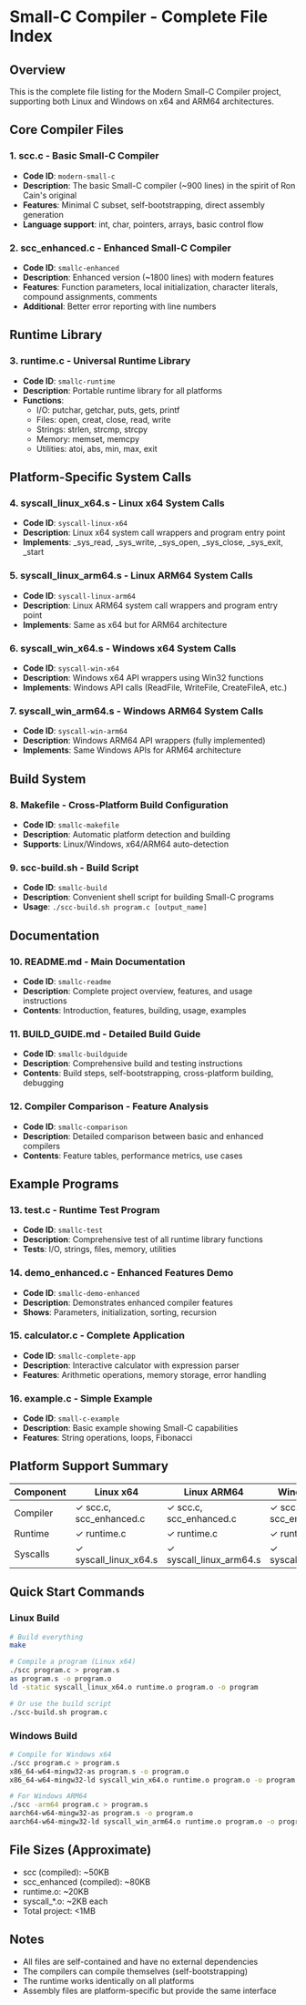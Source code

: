 # Small-C Compiler - Complete File Index

## Overview
This is the complete file listing for the Modern Small-C Compiler project, supporting both Linux and Windows on x64 and ARM64 architectures.

## Core Compiler Files

### 1. **scc.c** - Basic Small-C Compiler
- **Code ID**: `modern-small-c`
- **Description**: The basic Small-C compiler (~900 lines) in the spirit of Ron Cain's original
- **Features**: Minimal C subset, self-bootstrapping, direct assembly generation
- **Language support**: int, char, pointers, arrays, basic control flow

### 2. **scc_enhanced.c** - Enhanced Small-C Compiler
- **Code ID**: `smallc-enhanced`
- **Description**: Enhanced version (~1800 lines) with modern features
- **Features**: Function parameters, local initialization, character literals, compound assignments, comments
- **Additional**: Better error reporting with line numbers

## Runtime Library

### 3. **runtime.c** - Universal Runtime Library
- **Code ID**: `smallc-runtime`
- **Description**: Portable runtime library for all platforms
- **Functions**: 
  - I/O: putchar, getchar, puts, gets, printf
  - Files: open, creat, close, read, write
  - Strings: strlen, strcmp, strcpy
  - Memory: memset, memcpy
  - Utilities: atoi, abs, min, max, exit

## Platform-Specific System Calls

### 4. **syscall_linux_x64.s** - Linux x64 System Calls
- **Code ID**: `syscall-linux-x64`
- **Description**: Linux x64 system call wrappers and program entry point
- **Implements**: _sys_read, _sys_write, _sys_open, _sys_close, _sys_exit, _start

### 5. **syscall_linux_arm64.s** - Linux ARM64 System Calls
- **Code ID**: `syscall-linux-arm64`
- **Description**: Linux ARM64 system call wrappers and program entry point
- **Implements**: Same as x64 but for ARM64 architecture

### 6. **syscall_win_x64.s** - Windows x64 System Calls
- **Code ID**: `syscall-win-x64`
- **Description**: Windows x64 API wrappers using Win32 functions
- **Implements**: Windows API calls (ReadFile, WriteFile, CreateFileA, etc.)

### 7. **syscall_win_arm64.s** - Windows ARM64 System Calls
- **Code ID**: `syscall-win-arm64`
- **Description**: Windows ARM64 API wrappers (fully implemented)
- **Implements**: Same Windows APIs for ARM64 architecture

## Build System

### 8. **Makefile** - Cross-Platform Build Configuration
- **Code ID**: `smallc-makefile`
- **Description**: Automatic platform detection and building
- **Supports**: Linux/Windows, x64/ARM64 auto-detection

### 9. **scc-build.sh** - Build Script
- **Code ID**: `smallc-build`
- **Description**: Convenient shell script for building Small-C programs
- **Usage**: `./scc-build.sh program.c [output_name]`

## Documentation

### 10. **README.md** - Main Documentation
- **Code ID**: `smallc-readme`
- **Description**: Complete project overview, features, and usage instructions
- **Contents**: Introduction, features, building, usage, examples

### 11. **BUILD_GUIDE.md** - Detailed Build Guide
- **Code ID**: `smallc-buildguide`
- **Description**: Comprehensive build and testing instructions
- **Contents**: Build steps, self-bootstrapping, cross-platform building, debugging

### 12. **Compiler Comparison** - Feature Analysis
- **Code ID**: `smallc-comparison`
- **Description**: Detailed comparison between basic and enhanced compilers
- **Contents**: Feature tables, performance metrics, use cases

## Example Programs

### 13. **test.c** - Runtime Test Program
- **Code ID**: `smallc-test`
- **Description**: Comprehensive test of all runtime library functions
- **Tests**: I/O, strings, files, memory, utilities

### 14. **demo_enhanced.c** - Enhanced Features Demo
- **Code ID**: `smallc-demo-enhanced`
- **Description**: Demonstrates enhanced compiler features
- **Shows**: Parameters, initialization, sorting, recursion

### 15. **calculator.c** - Complete Application
- **Code ID**: `smallc-complete-app`
- **Description**: Interactive calculator with expression parser
- **Features**: Arithmetic operations, memory storage, error handling

### 16. **example.c** - Simple Example
- **Code ID**: `small-c-example`
- **Description**: Basic example showing Small-C capabilities
- **Features**: String operations, loops, Fibonacci

## Platform Support Summary

| Component | Linux x64 | Linux ARM64 | Windows x64 | Windows ARM64 |
|-----------|-----------|-------------|-------------|---------------|
| Compiler | ✓ scc.c, scc_enhanced.c | ✓ scc.c, scc_enhanced.c | ✓ scc.c, scc_enhanced.c | ✓ scc.c, scc_enhanced.c |
| Runtime | ✓ runtime.c | ✓ runtime.c | ✓ runtime.c | ✓ runtime.c |
| Syscalls | ✓ syscall_linux_x64.s | ✓ syscall_linux_arm64.s | ✓ syscall_win_x64.s | ✓ syscall_win_arm64.s |

## Quick Start Commands

### Linux Build
```bash
# Build everything
make

# Compile a program (Linux x64)
./scc program.c > program.s
as program.s -o program.o
ld -static syscall_linux_x64.o runtime.o program.o -o program

# Or use the build script
./scc-build.sh program.c
```

### Windows Build
```bash
# Compile for Windows x64
./scc program.c > program.s
x86_64-w64-mingw32-as program.s -o program.o
x86_64-w64-mingw32-ld syscall_win_x64.o runtime.o program.o -o program.exe

# For Windows ARM64
./scc -arm64 program.c > program.s
aarch64-w64-mingw32-as program.s -o program.o
aarch64-w64-mingw32-ld syscall_win_arm64.o runtime.o program.o -o program.exe
```

## File Sizes (Approximate)
- scc (compiled): ~50KB
- scc_enhanced (compiled): ~80KB
- runtime.o: ~20KB
- syscall_*.o: ~2KB each
- Total project: <1MB

## Notes
- All files are self-contained and have no external dependencies
- The compilers can compile themselves (self-bootstrapping)
- The runtime works identically on all platforms
- Assembly files are platform-specific but provide the same interface
